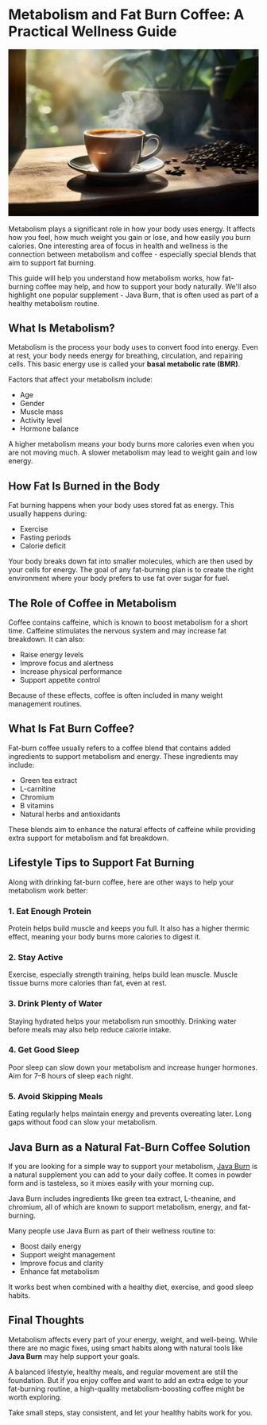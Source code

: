 # Metabolism and Fat Burn Coffee: A Practical Wellness Guide

![Java Burn](https://raw.githubusercontent.com/healthynutrix/fat-burn-coffee-wellness/main/metabolism-boost.webp)

Metabolism plays a significant role in how your body uses energy. It affects how you feel, how much weight you gain or lose, and how easily you burn calories. One interesting area of focus in health and wellness is the connection between metabolism and coffee - especially special blends that aim to support fat burning.

This guide will help you understand how metabolism works, how fat-burning coffee may help, and how to support your body naturally. We'll also highlight one popular supplement - Java Burn, that is often used as part of a healthy metabolism routine.

## What Is Metabolism?

Metabolism is the process your body uses to convert food into energy. Even at rest, your body needs energy for breathing, circulation, and repairing cells. This basic energy use is called your **basal metabolic rate (BMR)**.

Factors that affect your metabolism include:

- Age  
- Gender  
- Muscle mass  
- Activity level  
- Hormone balance  

A higher metabolism means your body burns more calories even when you are not moving much. A slower metabolism may lead to weight gain and low energy.

## How Fat Is Burned in the Body

Fat burning happens when your body uses stored fat as energy. This usually happens during:

- Exercise  
- Fasting periods  
- Calorie deficit  

Your body breaks down fat into smaller molecules, which are then used by your cells for energy. The goal of any fat-burning plan is to create the right environment where your body prefers to use fat over sugar for fuel.

## The Role of Coffee in Metabolism

Coffee contains caffeine, which is known to boost metabolism for a short time. Caffeine stimulates the nervous system and may increase fat breakdown. It can also:

- Raise energy levels  
- Improve focus and alertness  
- Increase physical performance  
- Support appetite control  

Because of these effects, coffee is often included in many weight management routines.

## What Is Fat Burn Coffee?

Fat-burn coffee usually refers to a coffee blend that contains added ingredients to support metabolism and energy. These ingredients may include:

- Green tea extract  
- L-carnitine  
- Chromium  
- B vitamins  
- Natural herbs and antioxidants  

These blends aim to enhance the natural effects of caffeine while providing extra support for metabolism and fat breakdown.

## Lifestyle Tips to Support Fat Burning

Along with drinking fat-burn coffee, here are other ways to help your metabolism work better:

### 1. Eat Enough Protein

Protein helps build muscle and keeps you full. It also has a higher thermic effect, meaning your body burns more calories to digest it.

### 2. Stay Active

Exercise, especially strength training, helps build lean muscle. Muscle tissue burns more calories than fat, even at rest.

### 3. Drink Plenty of Water

Staying hydrated helps your metabolism run smoothly. Drinking water before meals may also help reduce calorie intake.

### 4. Get Good Sleep

Poor sleep can slow down your metabolism and increase hunger hormones. Aim for 7–8 hours of sleep each night.

### 5. Avoid Skipping Meals

Eating regularly helps maintain energy and prevents overeating later. Long gaps without food can slow your metabolism.

## Java Burn as a Natural Fat-Burn Coffee Solution

If you are looking for a simple way to support your metabolism, [Java Burn](https://javaburnoffi.com/) is a natural supplement you can add to your daily coffee. It comes in powder form and is tasteless, so it mixes easily with your morning cup.

Java Burn includes ingredients like green tea extract, L-theanine, and chromium, all of which are known to support metabolism, energy, and fat-burning.

Many people use Java Burn as part of their wellness routine to:

- Boost daily energy  
- Support weight management  
- Improve focus and clarity  
- Enhance fat metabolism  

It works best when combined with a healthy diet, exercise, and good sleep habits.

## Final Thoughts

Metabolism affects every part of your energy, weight, and well-being. While there are no magic fixes, using smart habits along with natural tools like **Java Burn** may help support your goals.

A balanced lifestyle, healthy meals, and regular movement are still the foundation. But if you enjoy coffee and want to add an extra edge to your fat-burning routine, a high-quality metabolism-boosting coffee might be worth exploring.

Take small steps, stay consistent, and let your healthy habits work for you.
